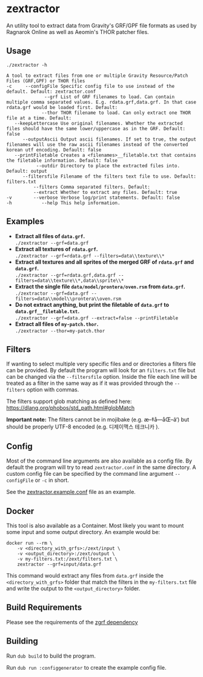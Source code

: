 # zextractor

An utility tool to extract data from Gravity's GRF/GPF file formats as used by Ragnarok Online as well as Aeomin's THOR patcher files.

## Usage
`./zextractor -h`
```
A tool to extract files from one or multiple Gravity Resource/Patch Files (GRF,GPF) or THOR files
-c     --configFile Specific config file to use instead of the default. Default: zextractor.conf
              --grf List of GRF filenames to load. Can contain multiple comma separated values. E.g. rdata.grf,data.grf. In that case rdata.grf would be loaded first. Default: 
             --thor THOR filename to load. Can only extract one THOR file at a time. Default: 
   --keepLettercase Use original filenames. Whether the extracted files should have the same lower/uppercase as in the GRF. Default: false
      --outputAscii Output ascii filenames. If set to true, the output filenames will use the raw ascii filenames instead of the converted korean utf encoding. Default: false
   --printFiletable Creates a <filenames>__filetable.txt that contains the filetable information. Default: false
           --outdir Directory to place the extracted files into. Default: output
      --filtersfile Filename of the filters text file to use. Default: filters.txt
          --filters Comma separated filters. Default: 
          --extract Whether to extract any files. Default: true
-v        --verbose Verbose log/print statements. Default: false
-h           --help This help information.
```

## Examples
- **Extract all files of `data.grf`.**  
`./zextractor --grf=data.grf`
- **Extract all textures of `rdata.grf`.**  
`./zextractor --grf=rdata.grf --filters=data\\texture\\*`
- **Extract all textures and all sprites of the merged GRF of `rdata.grf` and `data.grf`.**  
`./zextractor --grf=rdata.grf,data.grf --filters=data\\texture\\*,data\\sprite\\*`
- **Extract the single file `data/model/prontera/oven.rsm` from `data.grf`.**  
`./zextractor --grf=data.grf --filters=data\\model\\prontera\\oven.rsm`
- **Do not extract anything, but print the filetable of `data.grf` to `data.grf__filetable.txt`.**  
`./zextractor --grf=data.grf --extract=false --printFiletable`
- **Extract all files of `my-patch.thor`.**  
`./zextractor --thor=my-patch.thor`

## Filters
If wanting to select multiple very specific files and or directories a filters file can be provided.
By default the program will look for an `filters.txt` file but can be changed via the `--filtersfile` option.
Inside the file each line will be treated as a filter in the same way as if it was provided through the `--filters` option with commas.

The filters support glob matching as defined here: https://dlang.org/phobos/std_path.html#globMatch

**Important note:** The filters cannot be in mojibake (e.g. æ–‡å—åŒ–ã‘) but should be properly UTF-8 encoded (e.g. 디제이맥스 테크니카 ).

## Config
Most of the command line arguments are also available as a config file.
By default the program will try to read `zextractor.conf` in the same directory.
A custom config file can be specified by the command line argument `--configFile` or `-c` in short.

See the [zextractor.example.conf](https://github.com/zhad3/zextractor/blob/main/zextractor.example.conf) file as an example.

## Docker
This tool is also available as a Container. Most likely you want to mount some input and some output directory. An example would be:
```
docker run --rm \
    -v <directory_with_grfs>:/zext/input \
    -v <output_directory>:/zext/output \
    -v my-filters.txt:/zext/filters.txt \
    zextractor --grf=input/data.grf
```
This command would extract any files from `data.grf` inside the `<directory_with_grfs>` folder that match the filters in the `my-filters.txt` file and write the output to the `<output_directory>` folder.

## Build Requirements
Please see the requirements of the [zgrf dependency](https://github.com/zhad3/zgrf#building)

## Building

Run `dub build` to build the program.

Run `dub run :configgenerator` to create the example config file.
